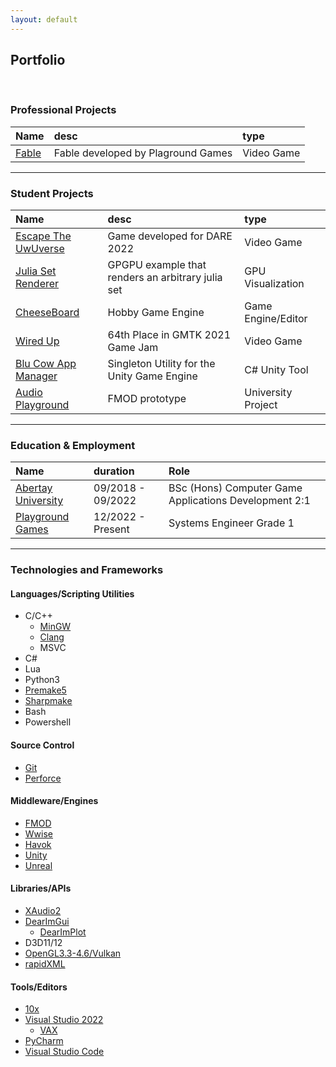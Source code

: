 ```yaml
---
layout: default
---
```

## Portfolio

<br/>

### Professional Projects

| Name | desc | type |
|:-----|:-----|:-----|
|[Fable](./Fable.html) | Fable developed by Plaground Games | Video Game  |

* * *


### Student Projects

| Name | desc | type |
|:-----|:-----|:-----|
| [Escape The UwUverse](./Uwuverse.html) | Game developed for DARE 2022 | Video Game  |
| [Julia Set Renderer](./juliaSet.html) | GPGPU example that renders an arbitrary julia set | GPU Visualization   |
| [CheeseBoard](./Cheeseboard.html) | Hobby Game Engine | Game Engine/Editor  |
| [Wired Up](./WiredUp.html) | 64th Place in GMTK 2021 Game Jam | Video Game  |
| [Blu Cow App Manager](./AppManager.html) | Singleton Utility for the Unity Game Engine | C# Unity Tool  |
| [Audio Playground](./FMODProj.html) | FMOD prototype | University Project  |

* * *


### Education & Employment

| Name | duration | Role |
|:-----|:---------|:-----|
| [Abertay University](https://www.abertay.ac.uk/)  | 09/2018 - 09/2022 | BSc (Hons) Computer Game Applications Development 2:1|
| [Playground Games](https://playground-games.com/) | 12/2022 - Present | Systems Engineer Grade 1|

* * *


### Technologies and Frameworks

#### Languages/Scripting Utilities

- C/C++
  - [MinGW](https://sourceforge.net/projects/mingw/)
  - [Clang](https://clang.llvm.org/)
  - MSVC
- C#
- Lua
- Python3
- [Premake5](https://premake.github.io/)
- [Sharpmake](https://github.com/ubisoft/Sharpmake)
- Bash
- Powershell

#### Source Control

- [Git](https://git-scm.com/)
- [Perforce](https://www.perforce.com/)

#### Middleware/Engines

- [FMOD](https://www.fmod.com/)
- [Wwise](https://www.audiokinetic.com/en/products/wwise/)
- [Havok](https://www.havok.com/)
- [Unity](https://unity.com/)
- [Unreal](https://www.unrealengine.com/en-US)

#### Libraries/APIs

- [XAudio2](https://learn.microsoft.com/en-us/windows/win32/xaudio2/xaudio2-introduction)
- [DearImGui](https://github.com/ocornut/imgui)
  - [DearImPlot](https://github.com/epezent/implot)
- D3D11/12
- [OpenGL3.3-4.6/Vulkan](https://www.vulkan.org/)
- [rapidXML](https://rapidxml.sourceforge.net/)

#### Tools/Editors

- [10x](https://10xeditor.com/)
- [Visual Studio 2022](https://visualstudio.microsoft.com/)
  - [VAX](https://www.wholetomato.com/)
- [PyCharm](https://www.jetbrains.com/pycharm/)
- [Visual Studio Code](https://code.visualstudio.com/)